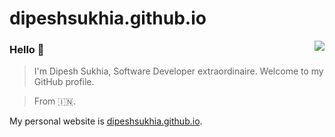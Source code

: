 # dipeshsukhia.github.io

<img align="right" src="https://github-readme-stats.vercel.app/api?username=dipeshsukhia&show_icons=true&icon_color=805AD5&text_color=718096&bg_color=000000&count_private=true" />

### Hello 👋

> I'm Dipesh Sukhia, Software Developer extraordinaire. Welcome to my GitHub profile.

> From 🇮🇳.

My personal website is [dipeshsukhia.github.io](https://dipeshsukhia.github.io/).
